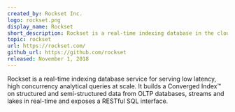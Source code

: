 ```yaml
---
created_by: Rockset Inc.
logo: rockset.png
display_name: Rockset
short_description: Rockset is a real-time indexing database in the cloud
topic: rockset
url: https://rockset.com/
github_url: https://github.com/rockset
released: November 1, 2018
---
```

Rockset is a real-time indexing database service for serving low latency, high concurrency analytical queries at scale. It builds a Converged Index™ on structured and semi-structured data from OLTP databases, streams and lakes in real-time and exposes a RESTful SQL interface.